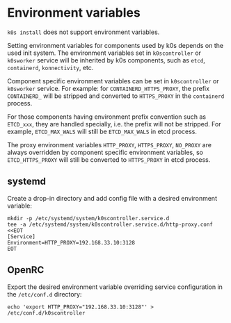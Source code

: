 # Environment variables

`k0s install` does not support environment variables.

Setting environment variables for components used by k0s depends on the used init system. The environment variables set in `k0scontroller` or `k0sworker` service will be inherited by k0s components, such as `etcd`, `containerd`, `konnectivity`, etc.

Component specific environment variables can be set in `k0scontroller` or `k0sworker` service. For example: for `CONTAINERD_HTTPS_PROXY`, the prefix `CONTAINERD_` will be stripped and converted to `HTTPS_PROXY` in the `containerd` process.

For those components having environment prefix convention such as `ETCD_xxx`,
they are handled specially, i.e. the prefix will not be stripped. For example,
`ETCD_MAX_WALS` will still be `ETCD_MAX_WALS` in etcd process.

The proxy environment variables `HTTP_PROXY`, `HTTPS_PROXY`, `NO_PROXY` are
always overridden by component specific environment variables, so
`ETCD_HTTPS_PROXY` will still be converted to `HTTPS_PROXY` in etcd process.

## systemd

Create a drop-in directory and add config file with a desired environment variable:

```shell
mkdir -p /etc/systemd/system/k0scontroller.service.d
tee -a /etc/systemd/system/k0scontroller.service.d/http-proxy.conf <<EOT
[Service]
Environment=HTTP_PROXY=192.168.33.10:3128
EOT
```

## OpenRC

Export the desired environment variable overriding service configuration in the
`/etc/conf.d` directory:

```shell
echo 'export HTTP_PROXY="192.168.33.10:3128"' > /etc/conf.d/k0scontroller
```
